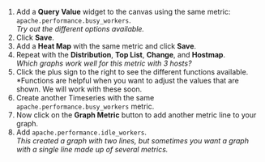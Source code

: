 1.  Add a **Query Value** widget to the canvas using the same metric: <code>apache.performance.busy_workers</code>. <br>
  *Try out the different options available.*
1.  Click **Save**.
1.  Add a **Heat Map** with the same metric and click **Save**.
1.  Repeat with the **Distribution**, **Top List**, **Change**, and **Hostmap**.<br>
  *Which graphs work well for this metric with 3 hosts?*
1.  Click the plus sign to the right to see the different functions available.<br>
  *Functions are helpful when you want to adjust the values that are shown. We will work with these soon.
1.  Create another Timeseries with the same <code>apache.performance.busy_workers</code> metric.
1.  Now click on the **Graph Metric** button to add another metric line to your graph. 
1.  Add <code>apache.performance.idle_workers</code>.<br>
  *This created a graph with two lines, but sometimes you want a graph with a single line made up of several metrics.*